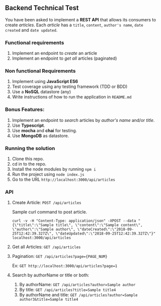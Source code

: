 ## Backend Technical Test

You have been asked to implement a __REST API__ that allows its consumers to create *articles*. Each *article* has a `title`, `content`, `author's name`, `date created` and `date updated`.

### Functional requirements

1. Implement an endpoint to *create* an article
2. Implement an endpoint to *get all* articles (paginated)

### Non functional Requirements

1. Implement using **JavaScript ES6**
2. Test coverage using any testing framework (TDD or BDD)
3. Use a **NoSQL** datastore (any)
4. Write instructions of how to run the application in `README.md`

### Bonus Features:

1. Implement an endpoint to *search* articles by *author's name* and/or *title*.
2. Use **Typescript**.
3. Use **mocha** and **chai** for testing.
4. Use **MongoDB** as datastore.

### Running the solution

1. Clone this repo.
2. cd in to the repo.
3. Install the node modules by running `npm i`
4. Run the project using `node index.js`
5. Go to the URL `http://localhost:3000/api/articles`

### API

1. Create Article:  `POST /api/articles`

    Sample curl command to post article.

    `curl -v -H "Content-Type: application/json" -XPOST --data "{\"title\":\"Sample title\", \"content\":\"Sample content\", \"author\":\"Sample author\", \"dateCreated\":\"2018-09-25T12:42:39.327Z\", \"dateUpdated\":\"2018-09-25T12:42:39.327Z\"}" localhost:3000/api/articles`


2. Get all Articles: `GET /api/articles`

3. Pagination: `GET /api/articles?page={PAGE_NUM}`

    Ex: `GET http://localhost:3000/api/articles?page=1`

4. Search by authorName or title or both: 

    1. By authorName: `GET /api/articles?author=Sample author`
    2. By title: `GET /api/articles?title=Sample title4`
    3. By authorName and title: `GET /api/articles?author=Sample author3&title=Sample title4`